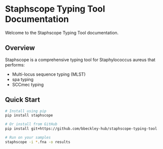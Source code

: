 # Staphscope Typing Tool Documentation

Welcome to the Staphscope Typing Tool documentation.

## Overview

Staphscope is a comprehensive typing tool for Staphylococcus aureus that performs:

- Multi-locus sequence typing (MLST)
- spa typing
- SCCmec typing

## Quick Start

```bash
# Install using pip
pip install staphscope

# Or install from GitHub
pip install git+https://github.com/bbeckley-hub/staphscope-typing-tool.git

# Run on your samples
staphscope -i *.fna -o results
